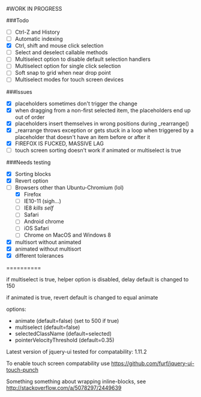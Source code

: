 #WORK IN PROGRESS

###Todo
- [ ] Ctrl-Z and History
- [ ] Automatic indexing
- [X] Ctrl, shift and mouse click selection
- [ ] Select and deselect callable methods
- [ ] Multiselect option to disable default selection handlers
- [ ] Multiselect option for single click selection
- [ ] Soft snap to grid when near drop point
- [ ] Multiselect modes for touch screen devices

###Issues
- [X] placeholders sometimes don't trigger the change
- [X] when dragging from a non-first selected item,
the placeholders end up out of order
- [X] placeholders insert themselves in wrong positions
during _rearrange()
- [X] _rearrange throws exception or gets stuck in a loop when
triggered by a placeholder that doesn't have an item before or after it
- [X] FIREFOX IS FUCKED, MASSIVE LAG
- [ ] touch screen sorting doesn't work if animated or multiselect is true

###Needs testing
- [X] Sorting blocks
- [X] Revert option
- [ ] Browsers other than Ubuntu-Chromium (lol)
	- [X] Firefox
	- [ ] IE10-11 (sigh...)
	- [ ] IE8 *kills self*
	- [ ] Safari
	- [ ] Android chrome
	- [ ] iOS Safari
	- [ ] Chrome on MacOS and Windows 8
- [X] multisort without animated
- [X] animated without multisort
- [X] different tolerances

==========

if multiselect is true, 
helper option is disabled, 
delay default is changed to 150

if animated is true,
revert default is changed to equal animate

options:

- animate (default=false) (set to 500 if true)
- multiselect (default=false)
- selectedClassName (default=selected)
- pointerVelocityThreshold (default=0.35)

Latest version of jquery-ui tested for compatability: 1.11.2

To enable touch screen compatability use https://github.com/furf/jquery-ui-touch-punch

Something something about wrapping inline-blocks, see http://stackoverflow.com/a/5078297/2449639
